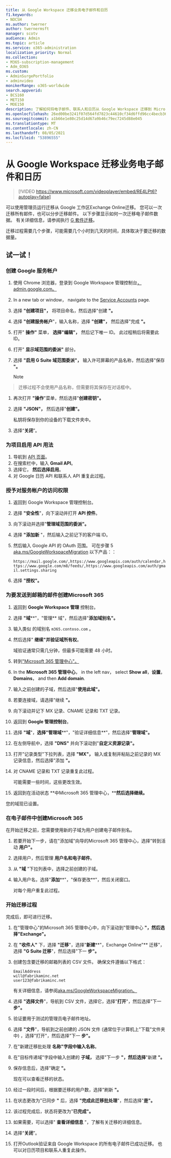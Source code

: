 ```yaml
---
title: 从 Google Workspace 迁移业务电子邮件和日历
f1.keywords:
- NOCSH
ms.author: twerner
author: twernermsft
manager: scotv
audience: Admin
ms.topic: article
ms.service: o365-administration
localization_priority: Normal
ms.collection:
- M365-subscription-management
- Adm_O365
ms.custom:
- AdminSurgePortfolio
- adminvideo
monikerRange: o365-worldwide
search.appverid:
- BCS160
- MET150
- MOE150
description: 了解如何将电子邮件、联系人和日历从 Google Workspace 迁移到 Microsoft 365 for business。
ms.openlocfilehash: 26ed00be3241f07d564fd7823c44610cf34d6ffd96cc4becb36d907439f23629
ms.sourcegitcommit: a1b66e1e80c25d14d67a9b46c79ec7245d88e045
ms.translationtype: MT
ms.contentlocale: zh-CN
ms.lasthandoff: 08/05/2021
ms.locfileid: "53896555"
---
```

# <a name="migrate-business-email-and-calendar-from-google-workspace"></a>从 Google Workspace 迁移业务电子邮件和日历

> [!VIDEO https://www.microsoft.com/videoplayer/embed/RE4LPt6?autoplay=false]

可以使用管理员运行迁移从 Google 工作区Exchange Online迁移。 您可以一次迁移所有邮件，也可以分步迁移邮件。 以下步骤显示如何一次迁移电子邮件数据。 有关详细信息，请参阅执行 [G 套件迁移](/exchange/mailbox-migration/perform-g-suite-migration)。

迁移过程需要几个步骤，可能需要几个小时到几天的时间，具体取决于要迁移的数据量。

## <a name="try-it"></a>试一试！

### <a name="create-a-google-service-account"></a>创建 Google 服务帐户

1. 使用 Chrome 浏览器，登录到 Google Workspace 管理控制台[，admin.google.com。](https://admin.google.com) 
1. In a new tab or window， navigate to the [Service Accounts](https://console.developers.google.com/iam-admin/serviceaccounts) page. 
1. 选择 **"创建项目"，** 将项目命名，然后选择"创建 **"。** 
1. 选择 **"创建服务帐户**"，输入名称，选择 **"创建"，** 然后选择"完成 **"。** 
1. 打开" **操作"** 菜单， **选择"编辑"，** 然后记下唯一 ID。 此过程稍后将需要此 ID。 
1. 打开" **显示域范围的委派"** 部分。 
1. 选择 **"启用 G Suite 域范围委派"，** 输入许可屏幕的产品名称，然后选择"保存 **"。** 

    > [!NOTE]
> 迁移过程不会使用产品名称，但需要将其保存在对话框中。     

1. 再次打开 **"操作**"菜单，然后选择"**创建密钥"。** 
1. 选择 **"JSON"，** 然后选择"**创建"。** 

     私钥将保存到你的设备的下载文件夹中。
 
1. 选择“**关闭**”。 

### <a name="enable-api-usage-for-the-project"></a>为项目启用 API 用法

1. 导航到 [API 页面](https://console.developers.google.com/apis/library)。 
1. 在搜索栏中，输入 **Gmail API**。
1. 选择它， **然后选择启用**。
1. 对 Google 日历 API 和联系人 API 重复此过程。 

### <a name="grant-access-to-the-service-account"></a>授予对服务帐户的访问权限

1. 返回到 Google Workspace 管理控制台。 
1. 选择 **"安全性**"，向下滚动并打开 **API 控件**。 
1. 向下滚动并选择"**管理域范围的委派"。**
1. 选择 **"添加新** "，然后输入之前记下的客户端 ID。
1. 然后输入 Google API 的 OAuth 范围。 可在步骤 5 [aka.ms/GoogleWorkspaceMigration](/exchange/mailbox-migration/perform-g-suite-migration#grant-access-to-the-service-account-for-your-google-tenant) 以下产品：：

    `https://mail.google.com/,https://www.googleapis.com/auth/calendar,https://www.google.com/m8/feeds/,https://www.googleapis.com/auth/gmail.settings.sharing`
 
1. 选择 **"授权"。** 

### <a name="create-a-sub-domain-for-mail-going-to-microsoft-365"></a>为要发送到邮箱的邮件创建Microsoft 365

1. 返回到 **Google Workspace 管理** 控制台。
1. 选择 **"域****"，"管理** 域"，然后选择"**添加域别名"。** 
1. 输入类似 的域别名 `m365.contoso.com` 。
1. 然后选择" **继续"并验证域所有权**。 

    域验证通常只需几分钟，但最多可能需要 48 小时。

1. 转到["Microsoft 365 管理中心"。](https://admin.microsoft.com)
1. In the **Microsoft 365 管理中心**， in the left nav， select **Show all**，**设置**， **Domains**， and then **Add domain**. 
1. 输入之前创建的子域，然后选择"**使用此域"。** 
1. 若要连接域，请选择"继续 **"。** 
1. 向下滚动并记下 MX 记录、CNAME 记录和 TXT 记录。 
1. 返回到 **Google 管理控制台**。
1. 选择 **"域**"，**选择"管理域****"，"验证详细信息**"，然后选择"**管理域"。** 
1. 在左侧导航中，选择 **"DNS"** 并向下滚动到"**自定义资源记录"。** 
1. 打开"记录类型"下拉列表，选择 **"MX"，** 输入或复制并粘贴之前记录的 MX 记录信息，然后选择"添加 **"。** 
1. 对 CNAME 记录和 TXT 记录重复此过程。 

    可能需要一些时间，这些更改生效。  

1. 返回到在活动状态 **中Microsoft 365 管理中心，****然后选择继续。** 

您的域现已设置。  

### <a name="create-email-aliases-in-microsoft-365"></a>在电子邮件中创建Microsoft 365

在开始迁移之前，您需要使用新的子域为用户创建电子邮件别名。 

1. 若要开始下一步，请在"添加域"向导的Microsoft 365 管理中心，选择"转到活动 **用户"。** 
1. 选择用户，然后管理 **用户名和电子邮件**。 
1. 从 **"域** "下拉列表中，选择之前创建的子域。 
1. 输入用户名，选择"**添加****"，"保存更改**"，然后关闭窗口。 

    对每个用户重复此过程。 

### <a name="start-the-migration-process"></a>开始迁移过程

完成后，即可进行迁移。 

1. 在"管理中心"的Microsoft 365 管理中心中，向下滚动到"管理中心 **"，然后选择"Exchange"。** 
1. 在 **"收件人"** 下，选择 **"迁移**"，选择"**新建****"，Exchange Online"** 迁移"，选择 **"G Suite 迁移**"，然后选择"下一 **步"。** 
1. 创建包含要迁移的邮箱列表的 CSV 文件。 确保文件遵循以下格式： 

    ```CSV
    EmailAddress
    will@fabrikaminc.net
    user123@fabrikaminc.net
    ```

      有关详细信息，请参阅[aka.ms/GoogleWorkspaceMigration。](/exchange/mailbox-migration/perform-g-suite-migration#start-a-g-suite-migration-batch-with-the-exchange-admin-center-eac) 

1. 选择 **"选择文件**"，导航到 CSV 文件，选择它，选择"**打开**"，然后选择"下一 **步"。** 
1. 验证要用于测试的管理员电子邮件地址。 
1. 选择 **"文件**"，导航到之前创建的 JSON 文件 (通常位于计算机上"下载"文件夹中) ，选择"打开"，然后选择"下一 **步"。**  
1. 在"新建迁移批处理 **名称"字段中输入名称**。
1. 在"目标传递域"字段中输入创建的 **子域，** 选择"下一步 **"，然后选择**"新建 **"。** 
1. 保存信息后，选择"确定 **"。** 

    现在可以查看迁移的状态。 

1. 经过一段时间后，根据要迁移的用户数，选择"刷新 **"。** 
1. 在状态更改为"已同步 **"** 后，选择 **"完成此迁移批处理**"，然后选择"**是"。** 
1. 该过程完成后，状态将更改为"**已完成"。** 
1. 如果需要，可以选择" **查看详细信息** "，了解有关迁移的详细信息。 
1. 选择“**关闭**”。 
1. 打开Outlook验证来自 Google Workspace 的所有电子邮件已成功迁移。
也可以对日历项目和联系人重复此操作。